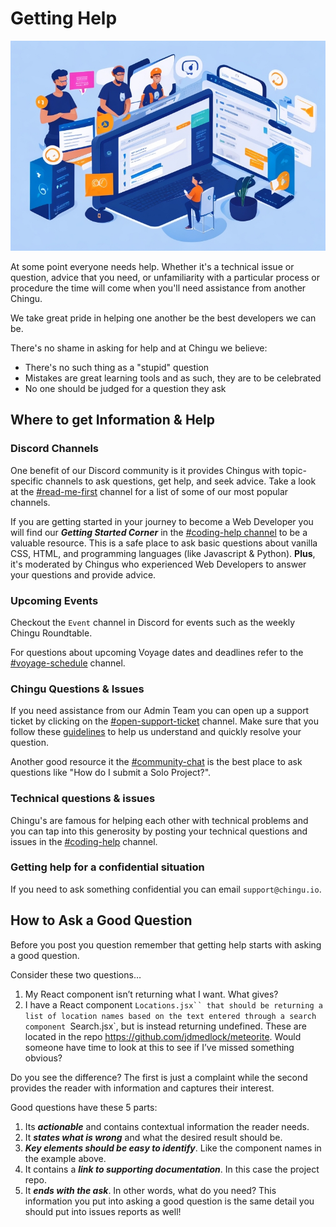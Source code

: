 # Getting Help

![Web Developers helping each other](./assets/WebDevs_helping_each_other.jpeg)

At some point everyone needs help. Whether it's a technical issue or question, advice that you need, or unfamiliarity with a particular process or procedure the time will come when you'll need  assistance from another Chingu.

We take great pride in helping one another be the best developers we can be. 

There's no shame in asking for help and at Chingu we believe:

- There's no such thing as a "stupid" question
- Mistakes are great learning tools and as such, they are to be celebrated
- No one should be judged for a question they ask

## Where to get Information & Help

### Discord Channels
    
One benefit of our Discord community is it provides Chingus with 
topic-specific channels to ask questions, get help, and seek advice. Take a 
look at the [#read-me-first](https://discord.com/channels/330284646283608064/768860298965942323) channel for a list of some of our most popular channels.

If you are getting started in your journey to become a Web Developer you will
find our **_Getting Started Corner_** in the [#coding-help channel](https://discord.com/channels/330284646283608064/1047615334703714394) to be a valuable resource. This is a 
safe place to ask basic questions about vanilla CSS, HTML, and programming 
languages (like Javascript & Python). **Plus**, it's moderated by Chingus who 
experienced Web Developers to answer your questions and provide advice.
    
### Upcoming Events
    
Checkout the `Event` channel in Discord for events such as the weekly Chingu Roundtable. 

For questions about upcoming Voyage dates and deadlines refer to the 
[#voyage-schedule](https://discord.com/channels/330284646283608064/913775964138393611) 
channel.
    
### Chingu Questions & Issues
    
If you need assistance from our Admin Team you can open up a support ticket
by clicking on the [#open-support-ticket](https://discord.com/channels/330284646283608064/1105911757177888908) channel. Make sure that you follow these [guidelines](#how-to-ask-a-good-question) to help us understand and quickly resolve your question.

Another good resource it the [#community-chat](https://discord.com/channels/330284646283608064/578606247448936448) is the best place to ask questions 
like "How do I submit a Solo Project?".
    
### Technical questions & issues
    
Chingu's are famous for helping each other with technical problems and you 
can tap into this generosity by posting your technical questions and issues 
in the [#coding-help](https://discord.com/channels/330284646283608064/1047615334703714394) channel. 

### Getting help for a confidential situation
    
If you need to ask something confidential you can email `support@chingu.io`.
    

## How to Ask a Good Question

Before you post you question remember that getting help starts with asking a good question.

Consider these two questions…

1. My React component isn’t returning what I want. What gives?
2. I have a React component `Locations.jsx`` that should be returning a list of location names based on the text entered through a search component `Search.jsx`, but is instead returning undefined. These are located in the repo https://github.com/jdmedlock/meteorite. Would someone have time to look at this to see if I’ve missed something obvious?

Do you see the difference? The first is just a complaint while the second provides the reader with information and captures their interest.

Good questions have these 5 parts:

1. Its ***actionable*** and contains contextual information the reader needs.
2. It ***states what is wrong*** and what the desired result should be.
3. ***Key elements should be easy to identify***. Like the component names in the example above.
4. It contains a ***link to supporting documentation***. In this case the project repo.
5. It ***ends with the ask***. In other words, what do you need? This information you put into asking a good question is the same detail you should put into issues reports as well!
